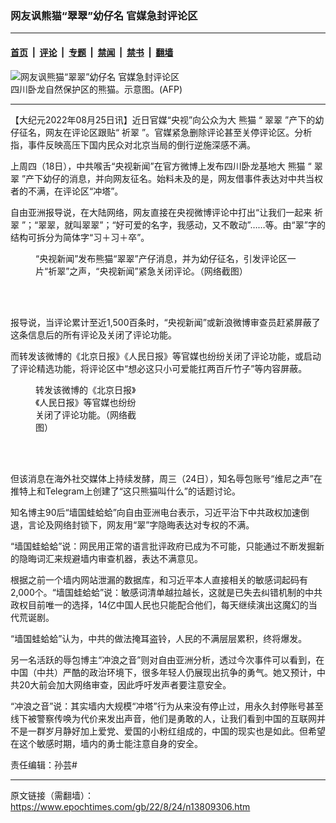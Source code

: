 ### 网友讽熊猫“翠翠”幼仔名 官媒急封评论区

---

#### [首页](../../../..?n13809306) &nbsp;|&nbsp; [评论](../../../../../epoch-comment?n13809306) &nbsp;|&nbsp; [专题](../../../../../epoch-special?n13809306) &nbsp;|&nbsp; [禁闻](../../../../../epoch-news?n13809306) &nbsp;|&nbsp; [禁书](../../../../../books?n13809306) &nbsp;|&nbsp; [翻墙](https://github.com/gfw-breaker/nogfw/blob/master/README.md?n13809306)


<div><img alt="网友讽熊猫“翠翠”幼仔名 官媒急封评论区" class="attachment-djy_600_400 size-djy_600_400 wp-post-image" src="https://i.epochtimes.com/assets/uploads/2004/10/4102404561164.jpg"/>
<div class="caption">
 四川卧龙自然保护区的熊猫。示意图。(AFP)
</div></div><hr/><div class="post_content" id="artbody" itemprop="articleBody">
 <!-- article content begin -->
 <p>
  【大纪元2022年08月25日讯】近日官媒“央视”向公众为大
  <ok href="https://www.epochtimes.com/gb/tag/%E7%86%8A%E7%8C%AB.html">
   熊猫
  </ok>
  “
  <ok href="https://www.epochtimes.com/gb/tag/%E7%BF%A0%E7%BF%A0.html">
   翠翠
  </ok>
  ”产下的幼仔征名，网友在评论区跟贴“
  <ok href="https://www.epochtimes.com/gb/tag/%E7%A5%88%E7%BF%A0.html">
   祈翠
  </ok>
  ”。官媒紧急删除评论甚至关停评论区。分析指，事件反映高压下国内民众对北京当局的倒行逆施深感不满。
 </p>
 <p>
  上周四（18日），中共喉舌“央视新闻”在官方微博上发布四川卧龙基地大
  <ok href="https://www.epochtimes.com/gb/tag/%E7%86%8A%E7%8C%AB.html">
   熊猫
  </ok>
  “
  <ok href="https://www.epochtimes.com/gb/tag/%E7%BF%A0%E7%BF%A0.html">
   翠翠
  </ok>
  ”产下幼仔的消息，并向网友征名。始料未及的是，网友借事件表达对中共当权者的不满，在评论区“冲塔”。
 </p>
 <p>
  自由亚洲报导说，在大陆网络，网友直接在央视微博评论中打出“让我们一起来
  <ok href="https://www.epochtimes.com/gb/tag/%E7%A5%88%E7%BF%A0.html">
   祈翠
  </ok>
  ”；“翠翠，就叫翠翠”；“好可爱的名字，我感动，又不敢动”……等。由“翠”字的结构可拆分为简体字“习＋习＋卒”。
 </p>
 <figure aria-describedby="caption-attachment-13809347" class="wp-caption aligncenter" id="attachment_13809347" style="width: 450px">
  <ok href="https://i.epochtimes.com/assets/uploads/2022/08/id13809347-b137c297-9312-4887-8ccd-b8f7af96149f.jpeg" target="_blank">
   <img alt="" class="size-medium wp-image-13809347" src="https://i.epochtimes.com/assets/uploads/2022/08/id13809347-b137c297-9312-4887-8ccd-b8f7af96149f-450x240.jpeg"/>
  </ok>
  <br/><figcaption class="wp-caption-text" id="caption-attachment-13809347">
   “央视新闻”发布熊猫“翠翠”产仔消息，并为幼仔征名，引发评论区一片“祈翠”之声，“央视新闻”紧急关闭评论。（网络截图）
  </figcaption><br/>
 </figure><br/>
 <p>
  报导说，当评论累计至近1,500百条时，“央视新闻”或新浪微博审查员赶紧屏蔽了这条信息后的所有评论及关闭了评论功能。
 </p>
 <p>
  而转发该微博的《北京日报》《人民日报》等官媒也纷纷关闭了评论功能，或启动了评论精选功能，将评论区中“想必这只小可爱能扛两百斤竹子”等内容屏蔽。
 </p>
 <figure aria-describedby="caption-attachment-13809348" class="wp-caption aligncenter" id="attachment_13809348" style="width: 169px">
  <ok href="https://i.epochtimes.com/assets/uploads/2022/08/id13809348-879b5fc5-855c-42ce-8893-d4b2f995a3f8.jpeg" target="_blank">
   <img alt="" class="size-full wp-image-13809348" src="https://i.epochtimes.com/assets/uploads/2022/08/id13809348-879b5fc5-855c-42ce-8893-d4b2f995a3f8.jpeg"/>
  </ok>
  <br/><figcaption class="wp-caption-text" id="caption-attachment-13809348">
   转发该微博的《北京日报》《人民日报》等官媒也纷纷关闭了评论功能。（网络截图）
  </figcaption><br/>
 </figure><br/>
 <p>
  但该消息在海外社交媒体上持续发酵，周三（24日），知名辱包账号“维尼之声”在推特上和Telegram上创建了“这只熊猫叫什么”的话题讨论。
 </p>
 <p>
  知名博主90后“墙国蛙蛤蛤”向自由亚洲电台表示，习近平治下中共政权加速倒退，言论及网络封锁下，网友用“翠”字隐晦表达对专权的不满。
 </p>
 <p>
  “墙国蛙蛤蛤”说：网民用正常的语言批评政府已成为不可能，只能通过不断发掘新的隐晦词汇来规避墙内审查机器，表达不满意见。
 </p>
 <p>
  根据之前一个墙内网站泄漏的数据库，和习近平本人直接相关的敏感词起码有2,000个。“墙国蛙蛤蛤”说：敏感词清单越拉越长，这就是已失去纠错机制的中共政权目前唯一的选择，14亿中国人民也只能配合他们，每天继续演出这魔幻的当代荒诞剧。
 </p>
 <p>
  “墙国蛙蛤蛤”认为，中共的做法掩耳盗铃，人民的不满层层累积，终将爆发。
 </p>
 <p>
  另一名活跃的辱包博主“冲浪之音”则对自由亚洲分析，透过今次事件可以看到，在中国（中共）严酷的政治环境下，很多年轻人仍展现出抗争的勇气。她又预计，中共20大前会加大网络审查，因此呼吁发声者要注意安全。
 </p>
 <p>
  “冲浪之音”说：其实墙内大规模“冲塔”行为从来没有停止过，用永久封停账号甚至线下被警察传唤为代价来发出声音，他们是勇敢的人，让我们看到中国的互联网并不是一群岁月静好加上爱党、爱国的小粉红组成的，中国的现实也是如此。但希望在这个敏感时期，墙内的勇士能注意自身的安全。
 </p>
 <p>
  责任编辑：孙芸#
 </p>
 <!-- article content end -->
 <div id="below_article_ad">
 </div>
</div>


---

原文链接（需翻墙）：https://www.epochtimes.com/gb/22/8/24/n13809306.htm